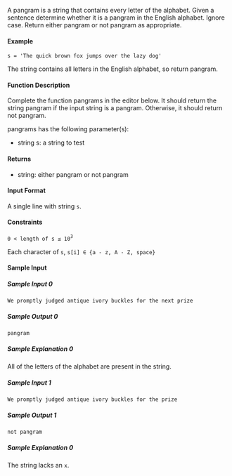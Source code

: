 A pangram is a string that contains every letter of the alphabet. Given a sentence determine whether it is a pangram in the English alphabet. Ignore case. Return either pangram or not pangram as appropriate.

#### **Example**
`s = 'The quick brown fox jumps over the lazy dog'`

The string contains all letters in the English alphabet, so return pangram.

#### **Function Description**

Complete the function pangrams in the editor below. It should return the string pangram if the input string is a pangram. Otherwise, it should return not pangram.

pangrams has the following parameter(s):

- string s: a string to test
#### **Returns**

- string: either pangram or not pangram
#### **Input Format**

A single line with string `s`.

#### **Constraints**
`0 < length of s ≤ 10`<sup>`3`</sup>

Each character of `s`, `s[i] ∈ {a - z, A - Z, space}`

#### **Sample Input**

##### **Sample Input 0**

`We promptly judged antique ivory buckles for the next prize`

##### **Sample Output 0**

`pangram`

##### **Sample Explanation 0**

All of the letters of the alphabet are present in the string.

##### **Sample Input 1**

`We promptly judged antique ivory buckles for the prize`

##### **Sample Output 1**

`not pangram`

##### **Sample Explanation 0**

The string lacks an `x`.
